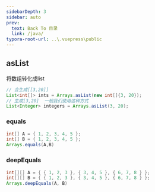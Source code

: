```yaml
---
sidebarDepth: 3
sidebar: auto
prev:
  text: Back To 目录
  link: /java/
typora-root-url: ..\.vuepress\public
---
```




### 

## asList

将数组转化成list

```java
// 会生成[[3,20]]
List<int[]> ints = Arrays.asList(new int[]{3, 20});
// 生成[3,20]  一般我们使用这种方式
List<Integer> integers = Arrays.asList(3, 20);
```



### equals

```java
int[] A = { 1, 2, 3, 4, 5 };
int[] B = { 1, 2, 3, 4, 5 };
Arrays.equals(A,B)
```



### deepEquals

```java
int[][] A = { { 1, 2, 3 }, { 3, 4, 5 }, { 6, 7, 8 } };
int[][] B = { { 1, 2, 3 }, { 3, 4, 5 }, { 6, 7, 8 } };
Arrays.deepEquals(A, B)
```

